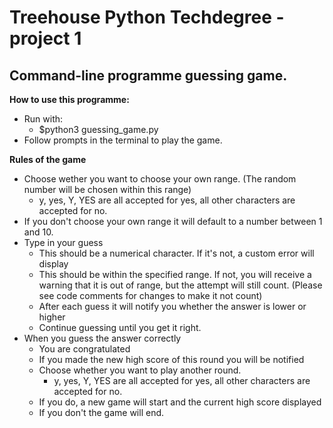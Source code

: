 # Treehouse Python Techdegree - project 1

## Command-line programme guessing game. 

**How to use this programme:**
- Run with:
  - $python3 guessing_game.py
- Follow prompts in the terminal to play the game. 

**Rules of the game**
- Choose wether you want to choose your own range. (The random number will be chosen within this range)
  - y, yes, Y, YES are all accepted for yes, all other characters are accepted for no.
- If you don't choose your own range it will default to a number between 1 and 10.
- Type in your guess
  - This should be a numerical character. If it's not, a custom error will display
  - This should be within the specified range. If not, you will receive a warning that it is out of range, but the attempt will still count. (Please see code comments for changes to make it not count)
  - After each guess it will notify you whether the answer is lower or higher
  - Continue guessing until you get it right.
- When you guess the answer correctly
  - You are congratulated
  - If you made the new high score of this round you will be notified
  - Choose whether you want to play another round.
    - y, yes, Y, YES are all accepted for yes, all other characters are accepted for no.
  - If you do, a new game will start and the current high score displayed
  - If you don't the game will end. 
